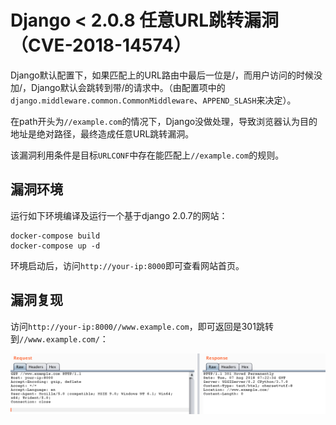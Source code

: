 # Django < 2.0.8 任意URL跳转漏洞（CVE-2018-14574）

Django默认配置下，如果匹配上的URL路由中最后一位是/，而用户访问的时候没加/，Django默认会跳转到带/的请求中。（由配置项中的`django.middleware.common.CommonMiddleware`、`APPEND_SLASH`来决定）。

在path开头为`//example.com`的情况下，Django没做处理，导致浏览器认为目的地址是绝对路径，最终造成任意URL跳转漏洞。

该漏洞利用条件是目标`URLCONF`中存在能匹配上`//example.com`的规则。

## 漏洞环境

运行如下环境编译及运行一个基于django 2.0.7的网站：

```
docker-compose build
docker-compose up -d
```

环境启动后，访问`http://your-ip:8000`即可查看网站首页。

## 漏洞复现

访问`http://your-ip:8000//www.example.com`，即可返回是301跳转到`//www.example.com/`：

![](1.png)

